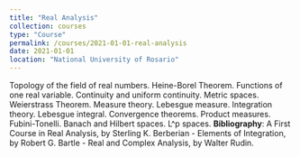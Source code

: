 ```yaml
---
title: "Real Analysis"
collection: courses
type: "Course"
permalink: /courses/2021-01-01-real-analysis
date: 2021-01-01
location: "National University of Rosario"
---
```


Topology of the field of real numbers. Heine-Borel Theorem. Functions of one real variable. Continuity and uniform continuity. Metric spaces. Weierstrass Theorem. Measure theory. Lebesgue measure. Integration theory. Lebesgue integral. Convergence theorems. Product measures. Fubini-Tonelli. Banach and Hilbert spaces. L^p spaces.
**Bibliography**: A First Course in Real Analysis, by Sterling K. Berberian -  Elements of Integration, by Robert G. Bartle -  Real and Complex Analysis, by Walter Rudin.

